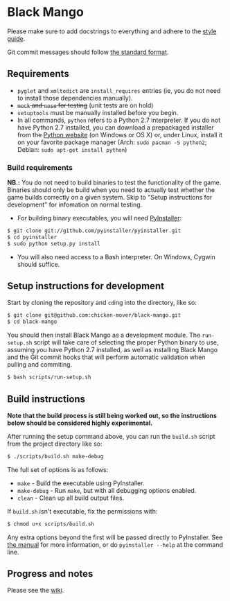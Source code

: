 # Black Mango

Please make sure to add docstrings to everything and adhere to the
[style guide](https://github.com/chicken-mover/black-mango/wiki/Style-guide).

Git commit messages should follow 
[the standard format](http://tbaggery.com/2008/04/19/a-note-about-git-commit-messages.html).

## Requirements

* `pyglet` and `xmltodict` are `install_requires` entries (ie, you do not need
  to install those dependencies manually).
* ~~`mock` and `nose` for testing~~ (unit tests are on hold)
* `setuptools` must be manually installed before you begin.
* In all commands, `python` refers to a Python 2.7 interpreter. If you do not
  have Python 2.7 installed, you can download a prepackaged installer from the
  [Python website](http://www.python.org/getit/) (on Windows or OS X) or, under
  Linux, install it on your favorite package manager (Arch:
  `sudo pacman -S python2`; Debian: `sudo apt-get install python`)

### Build requirements

**NB.:** You do not need to build binaries to test the functionality of the
game. Binaries should only be build when you need to actually test whether the
game builds correctly on a given system. Skip to "Setup instructions for
development" for infomation on normal testing.

* For building binary executables, you will need
  [PyInstaller](http://www.pyinstaller.org/):

```bash
$ git clone git://github.com/pyinstaller/pyinstaller.git
$ cd pyinstaller
$ sudo python setup.py install
```

* You will also need access to a Bash interpreter. On Windows, Cygwin should
  suffice.

## Setup instructions for development

Start by cloning the repository and `cd`ing into the directory, like so:
```bash
$ git clone git@github.com:chicken-mover/black-mango.git
$ cd black-mango
```

You should then install Black Mango as a development module. The `run-setup.sh`
script will take care of selecting the proper Python binary to use, assuming you
have Python 2.7 installed, as well as installing Black Mango and the Git commit
hooks that will perform automatic validation when pulling and commiting.
```bash
$ bash scripts/run-setup.sh
```

## Build instructions

**Note that the build process is still being worked out, so the instructions
below should be considered highly experimental.**

After running the setup command above, you can run the `build.sh` script from
the project directory like so:
```bash
$ ./scripts/build.sh make-debug
```

The full set of options is as follows:
* `make` - Build the executable using PyInstaller.
* `make-debug` - Run `make`, but with all debugging options enabled.
* `clean` - Clean up all build output files.

If `build.sh` isn't executable, fix the permissions with:
```bash
$ chmod u+x scripts/build.sh
```

Any extra options beyond the first will be passed directly to PyInstaller. See
[the manual](http://www.pyinstaller.org/export/develop/project/doc/Manual.html)
for more information, or do `pyinstaller --help` at the command line.

## Progress and notes

Please see the [wiki](https://github.com/chicken-mover/black-mango/wiki).
